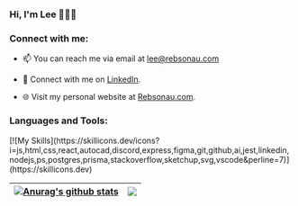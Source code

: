 ### Hi, I'm Lee 👋🧑‍💻


<h3 align="left">Connect with me:</h3>

- 📫 You can reach me via email at lee@rebsonau.com

- 💼 Connect with me on [LinkedIn](https://www.linkedin.com/in/leeokelly).

- 🌐 Visit my personal website at [Rebsonau.com](https://www.rebsonau.com).

<h3 align="left">Languages and Tools:</h3>
[![My Skills](https://skillicons.dev/icons?i=js,html,css,react,autocad,discord,express,figma,git,github,ai,jest,linkedin,nodejs,ps,postgres,prisma,stackoverflow,sketchup,svg,vscode&perline=7)](https://skillicons.dev)

| <a href="https://github.com/rebsonau/github-readme-stats"><img align="center" src="https://github-readme-stats.vercel.app/api?username=rebsonau&show_icons=true&include_all_commits=true&theme=buefy&hide_border=true" alt="Anurag's github stats" /></a> | <a href="https://github.com/rebsonau/github-readme-stats"><img align="center" src="https://github-readme-stats.vercel.app/api/top-langs/?username=rebsonau&layout=compact&theme=buefy&hide_border=true" /></a> |
| ------------- | ------------- |
